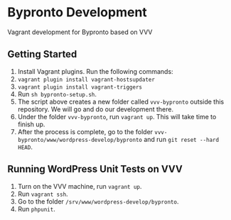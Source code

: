 Bypronto Development
====================

Vagrant development for Bypronto based on VVV

Getting Started
---------------

1. Install Vagrant plugins. Run the following commands:
  1. `vagrant plugin install vagrant-hostsupdater`
  2. `vagrant plugin install vagrant-triggers`
2. Run `sh bypronto-setup.sh`. 
3. The script above creates a new folder called `vvv-bypronto` outside this repository. We will go and do our development there.
4. Under the folder `vvv-bypronto`, run `vagrant up`. This will take time to finish up.
5. After the process is complete, go to the folder `vvv-bypronto/www/wordpress-develop/bypronto` and run `git reset --hard HEAD`.

Running WordPress Unit Tests on VVV
-----------------------------------

1. Turn on the VVV machine, run `vagrant up`.
2. Run `vagrant ssh`.
3. Go to the folder `/srv/www/wordpress-develop/bypronto`.
4. Run `phpunit`.
